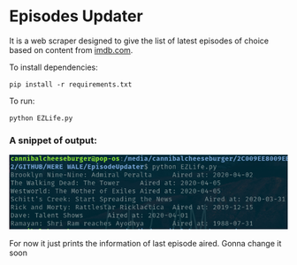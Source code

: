 # Episodes Updater

It is a web scraper designed to give the list of latest episodes of choice based on content from [imdb.com]("https://www.imdb.com/").

To install dependencies:

```
pip install -r requirements.txt
```
To run:

```
python EZLife.py
```

### A snippet of output: 

<img src="./img/snippet.png">

For now it just prints the information of last episode aired. 
Gonna change it soon